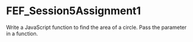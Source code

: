 # FEF_Session5Assignment1
 Write a JavaScript function to find the area of a circle. Pass the parameter in a function.
